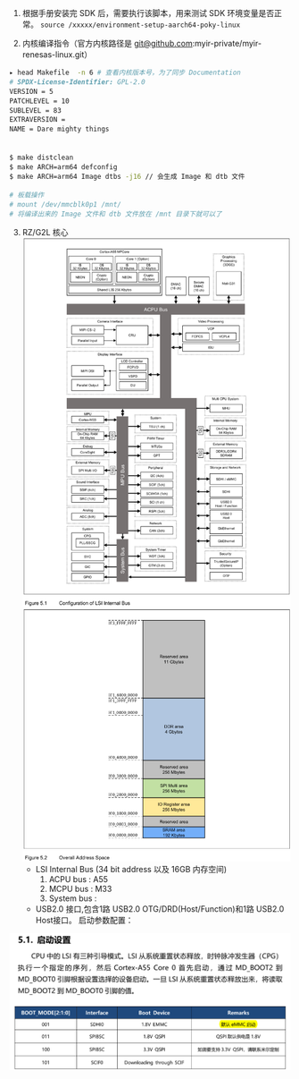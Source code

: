
1. 根据手册安装完 SDK 后，需要执行该脚本，用来测试 SDK 环境变量是否正常。
``source /xxxxx/environment-setup-aarch64-poky-linux``

2. 内核编译指令（官方内核路径是 git@github.com:myir-private/myir-renesas-linux.git）
``` bash
▸ head Makefile  -n 6 # 查看内核版本号，为了同步 Documentation
# SPDX-License-Identifier: GPL-2.0
VERSION = 5
PATCHLEVEL = 10
SUBLEVEL = 83
EXTRAVERSION =
NAME = Dare mighty things


$ make distclean
$ make ARCH=arm64 defconfig
$ make ARCH=arm64 Image dtbs -j16 // 会生成 Image 和 dtb 文件

# 板载操作
# mount /dev/mmcblk0p1 /mnt/
# 将编译出来的 Image 文件和 dtb 文件放在 /mnt 目录下就可以了
```


3. RZ/G2L 核心
	![](assets/LSI_Bus.png)
	![](assets/LSI_Bus_overall.png)
	* LSI Internal Bus (34 bit address 以及 16GB 内存空间)
		1. ACPU bus : A55
		2. MCPU bus : M33
		3. System bus : 
	* USB2.0 接口,包含1路 USB2.0 OTG/DRD(Host/Function)和1路 USB2.0 Host接口。
启动参数配置：

![](assets/boot_rz2.png)

